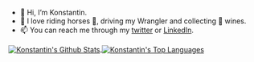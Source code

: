 
- 👋 Hi, I’m Konstantin.
- 💞️ I love riding horses 🐎, driving my Wrangler and collecting 🍷 wines.
- 📫 You can reach me through my [twitter](https://twitter.com/tinovyatkin) or [LinkedIn](https://www.linkedin.com/in/tinovyatkin/).

<a target=_blank href="https://github.com/tinovyatkin">
  <img align="center" alt="Konstantin's Github Stats" src="https://github-readme-stats.vercel.app/api?username=tinovyatkin&show_icons=true&theme=radical&count_private=true&hide_border=true"/>
</a>
<a target=_blank href="https://github.com/tinovyatkin">
  <img align="center" alt="Konstantin's Top Languages" src="https://github-readme-stats.vercel.app/api/top-langs/?username=tinovyatkin&theme=radical&layout=compact&hide=EJS&hide_border=true"/>
</a>

